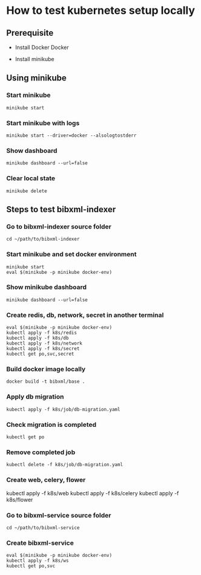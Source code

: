 # How to test kubernetes setup locally


## Prerequisite

* Install Docker Docker

* Install minikube


## Using minikube


### Start minikube

```
minikube start
```

### Start minikube with logs

```
minikube start --driver=docker --alsologtostderr
```

### Show dashboard

```
minikube dashboard --url=false
```

### Clear local state

```
minikube delete
```

## Steps to test bibxml-indexer

### Go to bibxml-indexer source folder

```
cd ~/path/to/bibxml-indexer
```

### Start minikube and set docker environment

```
minikube start
eval $(minikube -p minikube docker-env)
```

### Show minikube dashboard

```
minikube dashboard --url=false
```


### Create redis, db, network, secret in another terminal

```
eval $(minikube -p minikube docker-env)
kubectl apply -f k8s/redis
kubectl apply -f k8s/db
kubectl apply -f k8s/network
kubectl apply -f k8s/secret
kubectl get po,svc,secret
```

### Build docker image locally

```
docker build -t bibxml/base .
```

### Apply db migration

```
kubectl apply -f k8s/job/db-migration.yaml
```

### Check migration is completed

```
kubectl get po
```

### Remove completed job

```
kubectl delete -f k8s/job/db-migration.yaml
```

### Create web, celery, flower

kubectl apply -f k8s/web
kubectl apply -f k8s/celery
kubectl apply -f k8s/flower

### Go to bibxml-service source folder

```
cd ~/path/to/bibxml-service
```

### Create bibxml-service

```
eval $(minikube -p minikube docker-env)
kubectl apply -f k8s/ws
kubectl get po,svc
```
